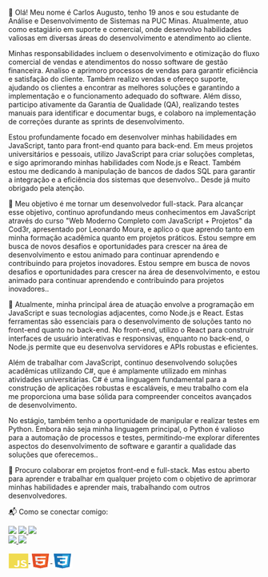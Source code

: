 👋 Olá! Meu nome é Carlos Augusto, tenho 19 anos e sou estudante de Análise e Desenvolvimento de Sistemas na PUC Minas. Atualmente, atuo como estagiário em suporte e comercial, onde desenvolvo habilidades valiosas em diversas áreas do desenvolvimento e atendimento ao cliente.

Minhas responsabilidades incluem o desenvolvimento e otimização do fluxo comercial de vendas e atendimentos do nosso software de gestão financeira. Analiso e aprimoro processos de vendas para garantir eficiência e satisfação do cliente. Também realizo vendas e ofereço suporte, ajudando os clientes a encontrar as melhores soluções e garantindo a implementação e o funcionamento adequado do software. Além disso, participo ativamente da Garantia de Qualidade (QA), realizando testes manuais para identificar e documentar bugs, e colaboro na implementação de correções durante as sprints de desenvolvimento.

Estou profundamente focado em desenvolver minhas habilidades em JavaScript, tanto para front-end quanto para back-end. Em meus projetos universitários e pessoais, utilizo JavaScript para criar soluções completas, e sigo aprimorando minhas habilidades com Node.js e React. Também estou me dedicando à manipulação de bancos de dados SQL para garantir a integração e a eficiência dos sistemas que desenvolvo..
Desde já muito obrigado pela atenção.

👀 Meu objetivo é me tornar um desenvolvedor full-stack. Para alcançar esse objetivo, continuo aprofundando meus conhecimentos em JavaScript através do curso "Web Moderno Completo com JavaScript + Projetos" da Cod3r, apresentado por Leonardo Moura, e aplico o que aprendo tanto em minha formação acadêmica quanto em projetos práticos. Estou sempre em busca de novos desafios e oportunidades para crescer na área de desenvolvimento e estou animado para continuar aprendendo e contribuindo para projetos inovadores.
Estou sempre em busca de novos desafios e oportunidades para crescer na área de desenvolvimento, e estou animado para continuar aprendendo e contribuindo para projetos inovadores..

🌱 Atualmente, minha principal área de atuação envolve a programação em JavaScript e suas tecnologias adjacentes, como Node.js e React. Estas ferramentas são essenciais para o desenvolvimento de soluções tanto no front-end quanto no back-end. No front-end, utilizo o React para construir interfaces de usuário interativas e responsivas, enquanto no back-end, o Node.js permite que eu desenvolva servidores e APIs robustas e eficientes.

Além de trabalhar com JavaScript, continuo desenvolvendo soluções acadêmicas utilizando C#, que é amplamente utilizado em minhas atividades universitárias. C# é uma linguagem fundamental para a construção de aplicações robustas e escaláveis, e meu trabalho com ela me proporciona uma base sólida para compreender conceitos avançados de desenvolvimento.

No estágio, também tenho a oportunidade de manipular e realizar testes em Python. Embora não seja minha linguagem principal, o Python é valioso para a automação de processos e testes, permitindo-me explorar diferentes aspectos do desenvolvimento de software e garantir a qualidade das soluções que oferecemos..

💞️ Procuro colaborar em projetos front-end e full-stack. Mas estou aberto para aprender e trabalhar em qualquer projeto com o objetivo de aprimorar minhas habilidades e aprender mais, trabalhando com outros desenvolvedores.

📬 Como se conectar comigo:
<div> 
    <a href="https://www.instagram.com/carlosaugusto_12" target="_blank"><img src="https://img.shields.io/badge/-Instagram-%23E4405F?style=for-the-badge&logo=instagram&logoColor=white" target="_blank"></a>
   <a href ="mailto:carlosaugusto042005@gmail.com?subject=&body="><img src="https://img.shields.io/badge/-Gmail-%23333?style=for-the-badge&logo=gmail&logoColor=white" target="_blank"</a>
  <a href="https://www.linkedin.com/in/carlos-augusto-037102256" target="_blank"><img src="https://img.shields.io/badge/-LinkedIn-%230077B5?style=for-the-badge&logo=linkedin&logoColor=white" target="_blank"></a>   
   
<div>
<a href="https://github.com/carlos04js">
<img height="180em"  src="https://github-readme-stats.vercel.app/api?username=carlos04js&show_icons=true&theme=dracula&include_all_commits=true&count_private-false"/>
<img height="180em" src="https://github-readme-stats.vercel.app/api/top-langs/?username=carlos04js&layout=compact&langs_count=16&theme=dracula"/>
</div>

<div style="display: inline_block"><br>
  <img align="center" alt="carlos04-Js" height="30" width="40" src="https://raw.githubusercontent.com/devicons/devicon/master/icons/javascript/javascript-plain.svg">
  <img align="center" alt="Rafa-HTML" height="30" width="40" src="https://raw.githubusercontent.com/devicons/devicon/master/icons/html5/html5-original.svg">
  <img align="center" alt="Rafa-CSS" height="30" width="40" src="https://raw.githubusercontent.com/devicons/devicon/master/icons/css3/css3-original.svg">
 
